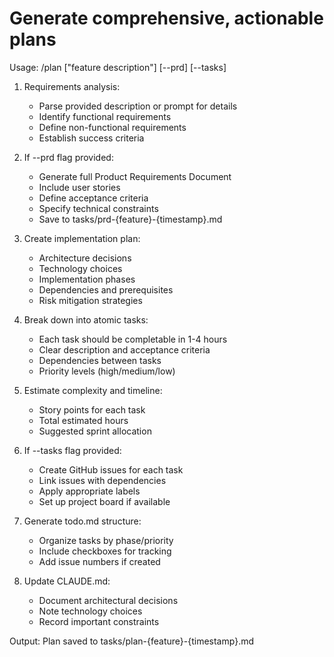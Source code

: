 # Generate comprehensive, actionable plans

Usage: /plan ["feature description"] [--prd] [--tasks]

1. Requirements analysis:
   - Parse provided description or prompt for details
   - Identify functional requirements
   - Define non-functional requirements
   - Establish success criteria

2. If --prd flag provided:
   - Generate full Product Requirements Document
   - Include user stories
   - Define acceptance criteria
   - Specify technical constraints
   - Save to tasks/prd-{feature}-{timestamp}.md

3. Create implementation plan:
   - Architecture decisions
   - Technology choices
   - Implementation phases
   - Dependencies and prerequisites
   - Risk mitigation strategies

4. Break down into atomic tasks:
   - Each task should be completable in 1-4 hours
   - Clear description and acceptance criteria
   - Dependencies between tasks
   - Priority levels (high/medium/low)

5. Estimate complexity and timeline:
   - Story points for each task
   - Total estimated hours
   - Suggested sprint allocation

6. If --tasks flag provided:
   - Create GitHub issues for each task
   - Link issues with dependencies
   - Apply appropriate labels
   - Set up project board if available

7. Generate todo.md structure:
   - Organize tasks by phase/priority
   - Include checkboxes for tracking
   - Add issue numbers if created

8. Update CLAUDE.md:
   - Document architectural decisions
   - Note technology choices
   - Record important constraints

Output: Plan saved to tasks/plan-{feature}-{timestamp}.md